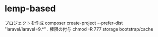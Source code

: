 # lemp-based
プロジェクトを作成
composer create-project --prefer-dist "laravel/laravel=9.*" .
権限の付与
chmod -R 777 storage bootstrap/cache
